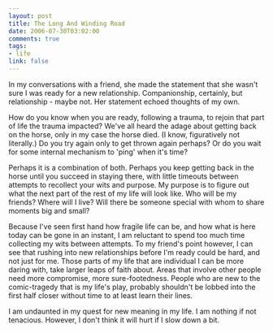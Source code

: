 ```yaml
--- 
layout: post
title: The Long And Winding Road
date: 2006-07-30T03:02:00
comments: true
tags:
- life
link: false
---
```

In my conversations with a friend, she made the statement that she wasn't sure I was ready for a new relationship. Companionship, certainly, but relationship - maybe not. Her statement echoed thoughts of my own.

How do you know when you are ready, following a trauma, to rejoin that part of life the trauma impacted? We've all heard the adage about getting back on the horse, only in my case the horse died. (I know, figuratively not literally.) Do you try again only to get thrown again perhaps? Or do you wait for some internal mechanism to 'ping' when it's time?

Perhaps it is a combination of both. Perhaps you keep getting back in the horse until you succeed in staying there, with little timeouts between attempts to recollect your wits and purpose. My purpose is to figure out what the next part of the rest of my life will look like. Who will be my friends? Where will I live? Will there be someone special with whom to share moments big and small?

Because I've seen first hand how fragile life can be, and how what is here today can be gone in an instant, I am reluctant to spend too much time collecting my wits between attempts. To my friend's point however, I can see that rushing into new relationships before I'm ready could be hard, and not just for me. Those parts of my life that are individual I can be more daring with, take larger leaps of faith about. Areas that involve other people need more compromise, more sure-footedness. People who are new to the comic-tragedy that is my life's play, probably shouldn't be lobbed into the first half closer without time to at least learn their lines.

I am undaunted in my quest for new meaning in my life. I am nothing if not tenacious. However, I don't think it will hurt if I slow down a bit.
